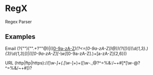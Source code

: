 # RegX
Regex Parser

Examples
---------------------------------------
Email
(?("")("".+?""@)|(([0-9a-zA-Z]((\.(?!\.))|[-!#\$%&'\*\+/=\?\^`\{\}\|~\w])*)(?<=[0-9a-zA-Z])@))(?(\[)(\[(\d{1,3}\.){3}\d{1,3}\])|(([0-9a-zA-Z][-\w]*[0-9a-zA-Z]\.)+[a-zA-Z]{2,6}))

URL
(http|ftp|https):\/\/[\w\-_]+(\.[\w\-_]+)+([\w\-\.,@?^=%&amp;:/~\+#]*[\w\-\@?^=%&amp;/~\+#])?